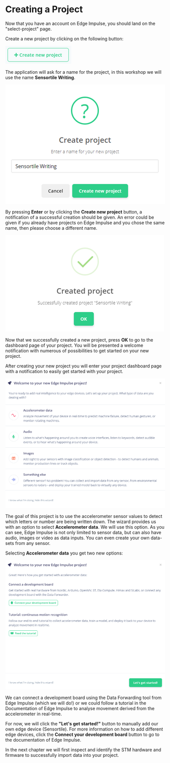 # Creating a Project

Now that you have an account on Edge Impulse, you should land on the "select-project" page.

Create a new project by clicking on the following button:

![image-20211123094932297](./img/create_project.png)

The application will ask for a name for the project, in this workshop we will use the name **Sensortile Writing**.

![image-20211123094932297](./img/sensortile_writing_project.png)

By pressing **Enter** or by clicking the **Create new project** button, a notification of a successful creation should be given. An error could be given if you already have projects on Edge Impulse and you chose the same name, then please choose a different name.

![image-20211123094932297](./img/project_success.png)

Now that we successfully created a new project, press **OK** to go to the dashboard page of your project. You will be presented a welcome notification with numerous of possibilities to get started on your new project.

After creating your new project you will enter your project dashboard page with a notification to easily get started with your project.

![image-20211123094932297](./img/ei_wizard.png)

The goal of this project is to use the accelerometer sensor values to detect which letters or number are being written down. The wizard provides us with an option to select **Accelerometer data**. We will use this option. As you can see, Edge Impulse is not only limited to sensor data, but can also have audio, images or video as data inputs. You can even create your own data-sets from any sensor.

Selecting **Accelerometer data** you get two new options:

![image-20211123094932297](./img/ei_wizard_accelerometer.png)

We can connect a development board using the Data Forwarding tool from Edge Impulse (which we will do!) or we could follow a tutorial in the Documentation of Edge Impulse to analyse movement derived from the accelerometer in real-time.

For now, we will click the **"Let's get started!"** button to manually add our own edge device (Sensortile). For more information on how to add different edge devices, click the **Connect your development board** button to go to the documentation of Edge Impulse.

In the next chapter we will first inspect and identify the STM hardware and firmware to successfully import data into your project.
